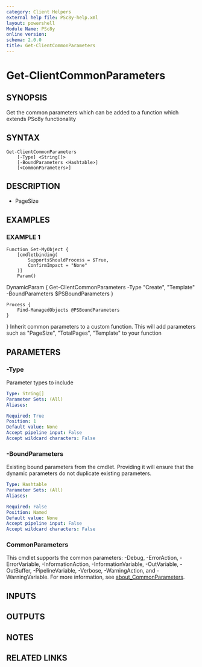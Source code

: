 ```yaml
---
category: Client Helpers
external help file: PSc8y-help.xml
layout: powershell
Module Name: PSc8y
online version:
schema: 2.0.0
title: Get-ClientCommonParameters
---
```


# Get-ClientCommonParameters

## SYNOPSIS
Get the common parameters which can be added to a function which extends PSc8y functionality

## SYNTAX

```
Get-ClientCommonParameters
	[-Type] <String[]>
	[-BoundParameters <Hashtable>]
	[<CommonParameters>]
```

## DESCRIPTION
* PageSize

## EXAMPLES

### EXAMPLE 1
```
Function Get-MyObject {
    [cmdletbinding(
        SupportsShouldProcess = $True,
        ConfirmImpact = "None"
    )]
    Param()
```

DynamicParam {
        Get-ClientCommonParameters -Type "Create", "Template" -BoundParameters $PSBoundParameters
    }

    Process {
        Find-ManagedObjects @PSBoundParameters
    }
}
Inherit common parameters to a custom function.
This will add parameters such as "PageSize", "TotalPages", "Template" to your function

## PARAMETERS

### -Type
Parameter types to include

```yaml
Type: String[]
Parameter Sets: (All)
Aliases:

Required: True
Position: 1
Default value: None
Accept pipeline input: False
Accept wildcard characters: False
```

### -BoundParameters
Existing bound parameters from the cmdlet.
Providing it will ensure that the dynamic parameters do not duplicate
existing parameters.

```yaml
Type: Hashtable
Parameter Sets: (All)
Aliases:

Required: False
Position: Named
Default value: None
Accept pipeline input: False
Accept wildcard characters: False
```

### CommonParameters
This cmdlet supports the common parameters: -Debug, -ErrorAction, -ErrorVariable, -InformationAction, -InformationVariable, -OutVariable, -OutBuffer, -PipelineVariable, -Verbose, -WarningAction, and -WarningVariable. For more information, see [about_CommonParameters](http://go.microsoft.com/fwlink/?LinkID=113216).

## INPUTS

## OUTPUTS

## NOTES

## RELATED LINKS
